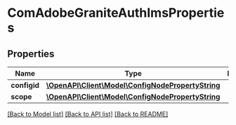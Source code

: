 # ComAdobeGraniteAuthImsProperties

## Properties
Name | Type | Description | Notes
------------ | ------------- | ------------- | -------------
**configid** | [**\OpenAPI\Client\Model\ConfigNodePropertyString**](ConfigNodePropertyString.md) |  | [optional] 
**scope** | [**\OpenAPI\Client\Model\ConfigNodePropertyString**](ConfigNodePropertyString.md) |  | [optional] 

[[Back to Model list]](../README.md#documentation-for-models) [[Back to API list]](../README.md#documentation-for-api-endpoints) [[Back to README]](../README.md)


